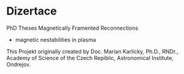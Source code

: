 # Dizertace
PhD Theses 
Magnetically Framented Reconnections
- magnetic nestabilities in plasma

This Projekt originally created by 
Doc. Marian Karlicky, Ph.D., RNDr., 
Academy of Science of the Czech Repiblic, 
Astronomical Institute, Ondrejov.


 
